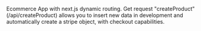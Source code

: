 Ecommerce App with next.js dynamic routing. Get request "createProduct" (/api/createProduct) allows you to insert new data in development and automatically create a stripe object, with checkout capabilities. 
